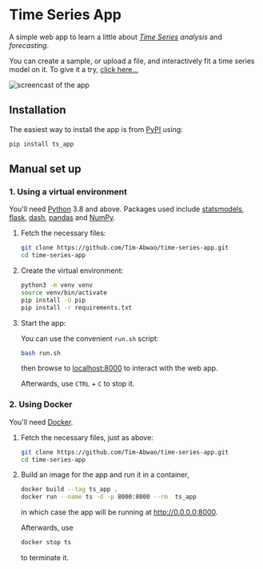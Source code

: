 # Time Series App

A simple web app to learn a little about *[Time Series][1] analysis* and *forecasting*.

You can create a sample, or upload a file, and interactively fit a time series model on it. To give it a try, [click here...][2]

![screencast of the app](dashboard.gif)

## Installation

The easiest way to install the app is from [PyPI][3] using:

```bash
pip install ts_app
```

## Manual set up

### 1. Using a virtual environment

You'll need [Python][4] 3.8 and above. Packages used include [statsmodels][5], [flask][6], [dash][7], [pandas][8] and [NumPy][9].

1. Fetch the necessary files:

    ```bash
    git clone https://github.com/Tim-Abwao/time-series-app.git
    cd time-series-app
    ```

2. Create the virtual environment:

    ```bash
    python3 -m venv venv
    source venv/bin/activate
    pip install -U pip
    pip install -r requirements.txt
    ```

3. Start the app:

    You can use the convenient `run.sh` script:

    ```bash
    bash run.sh
    ```

    then browse to [localhost:8000](http://127.0.0.1:8000) to interact with the web app.

    Afterwards, use `CTRL` + `C` to stop it.

### 2. Using Docker

You'll need [Docker][10].

1. Fetch the necessary files, just as above:

    ```bash
    git clone https://github.com/Tim-Abwao/time-series-app.git
    cd time-series-app
    ```

2. Build an image for the app and run it in a container,

    ```bash
    docker build --tag ts_app .
    docker run --name ts -d -p 8000:8000 --rm  ts_app
    ```

    in which case the app will be running at <http://0.0.0.0:8000>.

    Afterwards, use

    ```bash
    docker stop ts
    ```

    to terminate it.

[1]: https://en.wikipedia.org/wiki/Time_series
[2]: https://time-series-app.herokuapp.com
[3]: https://pypi.org/
[4]: https://www.python.org "The Python programming language"
[5]: https://www.statsmodels.org/stable/index.html
[6]: https://flask.palletsprojects.com/en/1.1.x/
[7]: https://dash.plotly.com/
[8]: https://pandas.pydata.org
[9]: https://numpy.org
[10]: https://www.docker.com/
